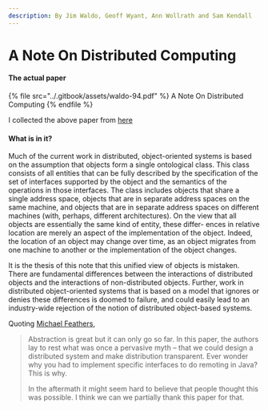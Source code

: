 ```yaml
---
description: By Jim Waldo, Geoff Wyant, Ann Wollrath and Sam Kendall
---
```


# A Note On Distributed Computing

#### The actual paper

{% file src="../.gitbook/assets/waldo-94.pdf" %}
A Note On Distributed Computing
{% endfile %}

I collected the above paper from [here](https://scholar.harvard.edu/files/waldo/files/waldo-94.pdf)

#### &#x20;What is in it?

Much of the current work in distributed, object-oriented systems is based on the assumption that objects form a single ontological class. This class consists of all entities that can be fully described by the specification of the set of interfaces supported by the object and the semantics of the operations in those interfaces. The class includes objects that share a single address space, objects that are in separate address spaces on the same machine, and objects that are in separate address spaces on different machines (with, perhaps, different architectures). On the view that all objects are essentially the same kind of entity, these differ- ences in relative location are merely an aspect of the implementation of the object. Indeed, the location of an object may change over time, as an object migrates from one machine to another or the implementation of the object changes.&#x20;

It is the thesis of this note that this unified view of objects is mistaken. There are fundamental differences between the interactions of distributed objects and the interactions of non-distributed objects. Further, work in distributed object-oriented systems that is based on a model that ignores or denies these differences is doomed to failure, and could easily lead to an industry-wide rejection of the notion of distributed object-based systems.

Quoting  [Michael Feathers](https://michaelfeathers.silvrback.com/bio),

> Abstraction is great but it can only go so far. In this paper, the authors lay to rest what was once a pervasive myth – that we could design a distributed system and make distribution transparent. Ever wonder why you had to implement specific interfaces to do remoting in Java? This is why.
>
> In the aftermath it might seem hard to believe that people thought this was possible. I think we can we partially thank this paper for that.
